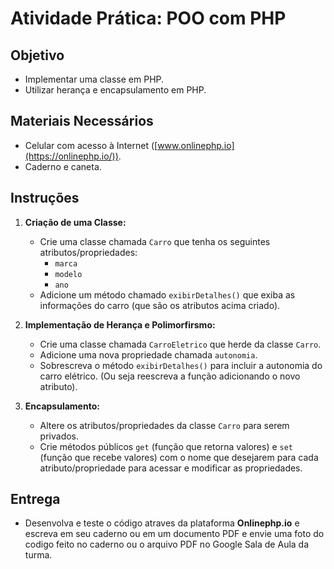 # Atividade Prática: POO com PHP

## Objetivo

- Implementar uma classe em PHP.
- Utilizar herança e encapsulamento em PHP.

## Materiais Necessários

- Celular com acesso à Internet ([www.onlinephp.io](https://onlinephp.io/)).
- Caderno e caneta.

## Instruções

1. **Criação de uma Classe:**
   - Crie uma classe chamada `Carro` que tenha os seguintes atributos/propriedades:
     - `marca`
     - `modelo`
     - `ano`
   - Adicione um método chamado `exibirDetalhes()` que exiba as informações do carro (que são os atributos acima criado).

2. **Implementação de Herança e Polimorfirsmo:**
   - Crie uma classe chamada `CarroEletrico` que herde da classe `Carro`.
   - Adicione uma nova propriedade chamada `autonomia`.
   - Sobrescreva o método `exibirDetalhes()` para incluir a autonomia do carro elétrico. (Ou seja reescreva a função adicionando o novo atributo).

3. **Encapsulamento:**
   - Altere os atributos/propriedades da classe `Carro` para serem privados.
   - Crie métodos públicos `get` (função que retorna valores) e `set` (função que recebe valores) com o nome que desejarem para cada atributo/propriedade para acessar e modificar as propriedades.


## Entrega
* Desenvolva e teste o código atraves da plataforma **Onlinephp.io** e escreva em seu caderno ou em um documento PDF e envie uma foto do codigo feito no caderno ou o arquivo PDF no Google Sala de Aula da turma.

